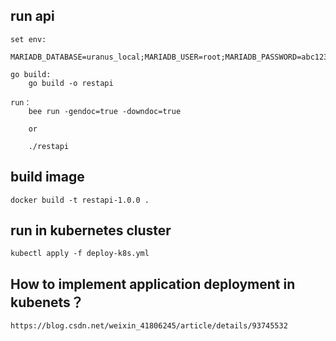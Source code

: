 ## run api

    set env:
        MARIADB_DATABASE=uranus_local;MARIADB_USER=root;MARIADB_PASSWORD=abc123123;MARIADB_HOST=127.0.0.1
    
    go build:
        go build -o restapi
        
    run：
        bee run -gendoc=true -downdoc=true
        
        or
      
        ./restapi

## build image

    docker build -t restapi-1.0.0 .


## run in kubernetes cluster

    kubectl apply -f deploy-k8s.yml


## How to implement application deployment in kubenets？

    https://blog.csdn.net/weixin_41806245/article/details/93745532